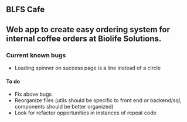 ## BLFS Cafe

Web app to create easy ordering system for internal coffee orders at Biolife Solutions.
---

### Current known bugs
- Loading spinner on success page is a line instead of a circle

#### To do
- Fix above bugs
- Reorganize files (utils should be specific to front end or backend/sql, components should be better organized)
- Look for refactor opportunities in instances of repeat code